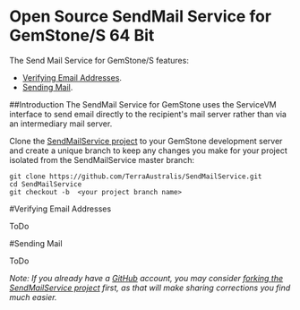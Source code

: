 # Open Source SendMail Service for GemStone/S 64 Bit

The Send Mail Service for GemStone/S features:

* [Verifying Email Addresses](#verifying-email-addresses).
* [Sending Mail](#sending-mail).

##Introduction
The SendMail Service for GemStone uses the ServiceVM interface to send email directly to the recipient's mail server rather than via an intermediary mail server.

Clone the [SendMailService project][2] to your GemStone development server and create a unique branch to keep any changes you make for your project isolated from the SendMailService master branch:

   ```Shell
   git clone https://github.com/TerraAustralis/SendMailService.git
   cd SendMailService
   git checkout -b  <your project branch name>
   ```

#Verifying Email Addresses

ToDo

#Sending Mail

ToDo

*Note: If you already have a [GitHub][4] account, you may consider [forking the SendMailService project][3] first, as that will make sharing corrections you find much easier.*

[1]: https://help.github.com/articles/fork-a-repo
[2]: https://github.com/TerraAustralis/SendMailService
[3]: https://github.com/TerraAustralis/SendMailService/fork
[4]: https://github.com
